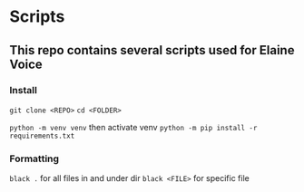 # Scripts
## This repo contains several scripts used for Elaine Voice

### Install
`git clone <REPO>`
`cd <FOLDER>`

`python -m venv venv`
then activate venv
`python -m pip install -r requirements.txt`

### Formatting
`black .` for all files in and under dir
`black <FILE>` for specific file

